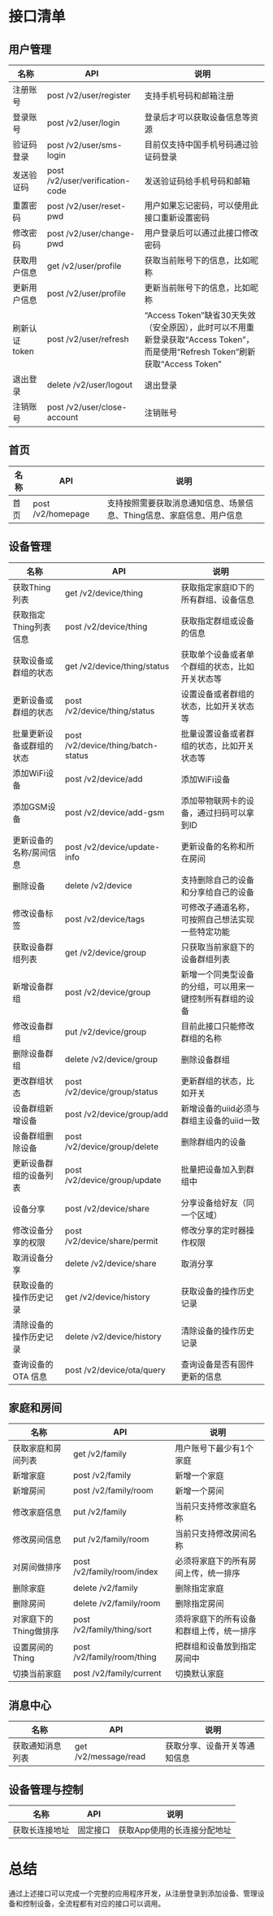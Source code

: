 <!--
 * @Author: Carl
 * @Date: 2020-07-24 15:19:34
 * @LastEditors: Carl
 * @LastEditTime: 2020-08-13 18:41:36
--> 

# 接口清单

## 用户管理

| 名称   | API       | 说明        |
|------|-----------|-----------|
| 注册账号 | post /v2/user/register | 支持手机号码和邮箱注册 |
| 登录账号   | post /v2/user/login     | 登录后才可以获取设备信息等资源 |
| 验证码登录| post /v2/user/sms-login     | 目前仅支持中国手机号码通过验证码登录 |
| 发送验证码| post /v2/user/verification-code| 发送验证码给手机号码和邮箱|
| 重置密码| post /v2/user/reset-pwd    | 用户如果忘记密码，可以使用此接口重新设置密码 |
| 修改密码| post /v2/user/change-pwd     | 用户登录后可以通过此接口修改密码 |
| 获取用户信息| get /v2/user/profile     | 获取当前账号下的信息，比如昵称 |
| 更新用户信息| post /v2/user/profile     | 更新当前账号下的信息，比如昵称 |
| 刷新认证token| post /v2/user/refresh     | “Access Token”缺省30天失效（安全原因），此时可以不用重新登录获取“Access Token”，而是使用“Refresh Token”刷新获取“Access Token” |
| 退出登录| delete /v2/user/logout     | 退出登录 |
| 注销账号| post /v2/user/close-account     | 注销账号 |

## 首页

| 名称   | API       | 说明        |
|------|-----------|-----------|
| 首页| post /v2/homepage     | 支持按照需要获取消息通知信息、场景信息、Thing信息、家庭信息、用户信息 |

## 设备管理

| 名称   | API       | 说明        |
|------|-----------|-----------|
| 获取Thing列表| get /v2/device/thing     | 获取指定家庭ID下的所有群组、设备信息 |
| 获取指定Thing列表信息| post /v2/device/thing     | 获取指定群组或设备的信息 |
| 获取设备或群组的状态| get /v2/device/thing/status     | 获取单个设备或者单个群组的状态，比如开关状态等 |
| 更新设备或群组的状态| post /v2/device/thing/status     | 设置设备或者群组的状态，比如开关状态等 |
| 批量更新设备或群组的状态| post /v2/device/thing/batch-status | 批量设置设备或者群组的状态，比如开关状态等 |
| 添加WiFi设备| post /v2/device/add     | 添加WiFi设备 |
| 添加GSM设备| post /v2/device/add-gsm    | 添加带物联网卡的设备，通过扫码可以拿到ID |
| 更新设备的名称/房间信息|post /v2/device/update-info    | 更新设备的名称和所在房间 |
| 删除设备| delete /v2/device    | 支持删除自己的设备和分享给自己的设备 |
| 修改设备标签| post /v2/device/tags    | 可修改子通道名称，可按照自己想法实现一些特定功能 |
| 获取设备群组列表| get /v2/device/group    | 只获取当前家庭下的设备群组列表 |
| 新增设备群组| post /v2/device/group    | 新增一个同类型设备的分组，可以用来一键控制所有群组的设备 |
| 修改设备群组| put /v2/device/group    | 目前此接口只能修改群组的名称 |
| 删除设备群组| delete /v2/device/group    | 删除设备群组 |
| 更改群组状态| post /v2/device/group/status    | 更新群组的状态，比如开关 |
| 设备群组新增设备| post /v2/device/group/add    | 新增设备的uiid必须与群组主设备的uiid一致 |
| 设备群组删除设备| post /v2/device/group/delete    | 删除群组内的设备 |
| 更新设备群组的设备列表| post /v2/device/group/update    | 批量把设备加入到群组中 |
| 设备分享| post /v2/device/share    | 分享设备给好友（同一个区域） |
| 修改设备分享的权限| post /v2/device/share/permit    | 修改分享的定时器操作权限 |
| 取消设备分享| delete /v2/device/share    | 取消分享 |
| 获取设备的操作历史记录| get /v2/device/history    | 获取设备的操作历史记录|
| 清除设备的操作历史记录| delete /v2/device/history    | 清除设备的操作历史记录 |
| 查询设备的 OTA 信息| post /v2/device/ota/query | 查询设备是否有固件更新的信息 |

## 家庭和房间

| 名称   | API       | 说明        |
|------|-----------|-----------|
| 获取家庭和房间列表| get /v2/family    | 用户账号下最少有1个家庭 |
| 新增家庭| post /v2/family   | 新增一个家庭 |
| 新增房间| post /v2/family/room   | 新增一个房间 |
| 修改家庭信息| put /v2/family    | 当前只支持修改家庭名称 |
| 修改房间信息| put /v2/family/room   | 当前只支持修改房间名称 |
| 对房间做排序| post /v2/family/room/index  | 必须将家庭下的所有房间上传，统一排序 |
| 删除家庭| delete /v2/family    | 删除指定家庭 |
| 删除房间| delete /v2/family/room    | 删除指定房间 |
| 对家庭下的Thing做排序| post /v2/family/thing/sort    | 须将家庭下的所有设备和群组上传，统一排序 |
| 设置房间的Thing| post /v2/family/room/thing    | 把群组和设备放到指定房间中 |
| 切换当前家庭| post /v2/family/current    | 切换默认家庭 |

## 消息中心

| 名称   | API       | 说明        |
|------|-----------|-----------|
| 获取通知消息列表| get /v2/message/read | 获取分享、设备开关等通知信息 |

## 设备管理与控制

| 名称   | API       | 说明        |
|------|-----------|-----------|
| 获取长连接地址| 固定接口  | 获取App使用的长连接分配地址 |

# 总结

通过上述接口可以完成一个完整的应用程序开发，从注册登录到添加设备、管理设备和控制设备，全流程都有对应的接口可以调用。